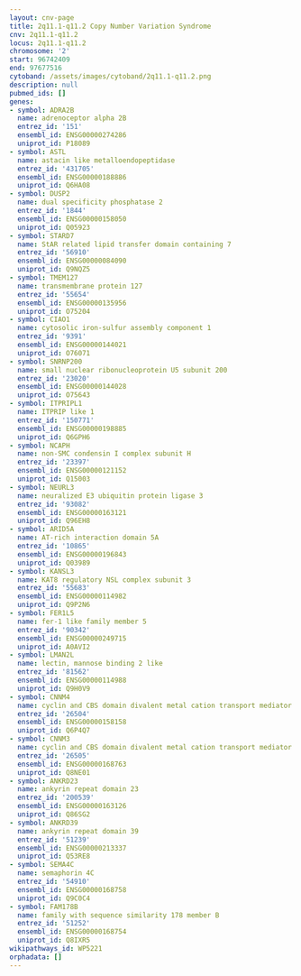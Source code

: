 ```yaml
---
layout: cnv-page
title: 2q11.1-q11.2 Copy Number Variation Syndrome
cnv: 2q11.1-q11.2
locus: 2q11.1-q11.2
chromosome: '2'
start: 96742409
end: 97677516
cytoband: /assets/images/cytoband/2q11.1-q11.2.png
description: null
pubmed_ids: []
genes:
- symbol: ADRA2B
  name: adrenoceptor alpha 2B
  entrez_id: '151'
  ensembl_id: ENSG00000274286
  uniprot_id: P18089
- symbol: ASTL
  name: astacin like metalloendopeptidase
  entrez_id: '431705'
  ensembl_id: ENSG00000188886
  uniprot_id: Q6HA08
- symbol: DUSP2
  name: dual specificity phosphatase 2
  entrez_id: '1844'
  ensembl_id: ENSG00000158050
  uniprot_id: Q05923
- symbol: STARD7
  name: StAR related lipid transfer domain containing 7
  entrez_id: '56910'
  ensembl_id: ENSG00000084090
  uniprot_id: Q9NQZ5
- symbol: TMEM127
  name: transmembrane protein 127
  entrez_id: '55654'
  ensembl_id: ENSG00000135956
  uniprot_id: O75204
- symbol: CIAO1
  name: cytosolic iron-sulfur assembly component 1
  entrez_id: '9391'
  ensembl_id: ENSG00000144021
  uniprot_id: O76071
- symbol: SNRNP200
  name: small nuclear ribonucleoprotein U5 subunit 200
  entrez_id: '23020'
  ensembl_id: ENSG00000144028
  uniprot_id: O75643
- symbol: ITPRIPL1
  name: ITPRIP like 1
  entrez_id: '150771'
  ensembl_id: ENSG00000198885
  uniprot_id: Q6GPH6
- symbol: NCAPH
  name: non-SMC condensin I complex subunit H
  entrez_id: '23397'
  ensembl_id: ENSG00000121152
  uniprot_id: Q15003
- symbol: NEURL3
  name: neuralized E3 ubiquitin protein ligase 3
  entrez_id: '93082'
  ensembl_id: ENSG00000163121
  uniprot_id: Q96EH8
- symbol: ARID5A
  name: AT-rich interaction domain 5A
  entrez_id: '10865'
  ensembl_id: ENSG00000196843
  uniprot_id: Q03989
- symbol: KANSL3
  name: KAT8 regulatory NSL complex subunit 3
  entrez_id: '55683'
  ensembl_id: ENSG00000114982
  uniprot_id: Q9P2N6
- symbol: FER1L5
  name: fer-1 like family member 5
  entrez_id: '90342'
  ensembl_id: ENSG00000249715
  uniprot_id: A0AVI2
- symbol: LMAN2L
  name: lectin, mannose binding 2 like
  entrez_id: '81562'
  ensembl_id: ENSG00000114988
  uniprot_id: Q9H0V9
- symbol: CNNM4
  name: cyclin and CBS domain divalent metal cation transport mediator 4
  entrez_id: '26504'
  ensembl_id: ENSG00000158158
  uniprot_id: Q6P4Q7
- symbol: CNNM3
  name: cyclin and CBS domain divalent metal cation transport mediator 3
  entrez_id: '26505'
  ensembl_id: ENSG00000168763
  uniprot_id: Q8NE01
- symbol: ANKRD23
  name: ankyrin repeat domain 23
  entrez_id: '200539'
  ensembl_id: ENSG00000163126
  uniprot_id: Q86SG2
- symbol: ANKRD39
  name: ankyrin repeat domain 39
  entrez_id: '51239'
  ensembl_id: ENSG00000213337
  uniprot_id: Q53RE8
- symbol: SEMA4C
  name: semaphorin 4C
  entrez_id: '54910'
  ensembl_id: ENSG00000168758
  uniprot_id: Q9C0C4
- symbol: FAM178B
  name: family with sequence similarity 178 member B
  entrez_id: '51252'
  ensembl_id: ENSG00000168754
  uniprot_id: Q8IXR5
wikipathways_id: WP5221
orphadata: []
---
```

